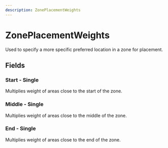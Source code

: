 ```yaml
---
description: ZonePlacementWeights
---
```


# ZonePlacementWeights

Used to specify a more specific preferred location in a zone for placement.

## Fields

### Start - Single

Multiplies weight of areas close to the start of the zone.

### Middle - Single

Multiplies weight of areas close to the middle of the zone.

### End - Single

Multiplies weight of areas close to the end of the zone.
